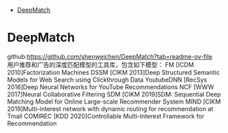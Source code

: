 - [DeepMatch](#DeepMatch)


# DeepMatch
github:https://github.com/shenweichen/DeepMatch?tab=readme-ov-file <br/>
用户推荐和广告的深度匹配模型的工具库，包含如下模型：
FM	[ICDM 2010]Factorization Machines
DSSM	[CIKM 2013]Deep Structured Semantic Models for Web Search using Clickthrough Data
YoutubeDNN	[RecSys 2016]Deep Neural Networks for YouTube Recommendations
NCF	[WWW 2017]Neural Collaborative Filtering
SDM	[CIKM 2019]SDM: Sequential Deep Matching Model for Online Large-scale Recommender System
MIND	[CIKM 2019]Multi-interest network with dynamic routing for recommendation at Tmall
COMIREC	[KDD 2020]Controllable Multi-Interest Framework for Recommendation
